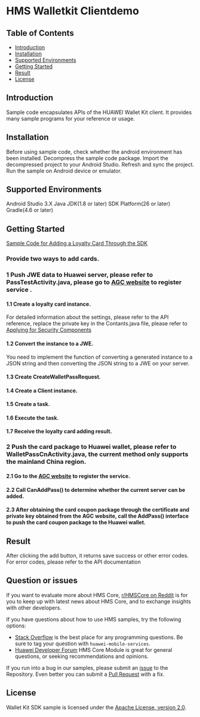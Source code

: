 # HMS Walletkit Clientdemo

## Table of Contents

 * [Introduction](#introduction)
 * [Installation](#installation)
 * [Supported Environments](#supported-environments)
 * [Getting Started](#getting-started)
 * [Result](#result)
 * [License](#license)
 
 
## Introduction
Sample code encapsulates APIs of the HUAWEI Wallet Kit client. It provides many sample programs for your reference or usage.

## Installation
Before using sample code, check whether the android environment has been installed. 
Decompress the sample code package.
Import the decompressed project to your Android Studio.
Refresh and sync the project.
Run the sample on Android device or emulator.
    
## Supported Environments
Android Studio 3.X
Java JDK(1.8 or later)
SDK Platform(26 or later)
Gradle(4.6 or later)
	
## Getting Started
[Sample Code for Adding a Loyalty Card Through the SDK](https://developer.huawei.com/consumer/en/doc/development/HMS-Guides/wallet-guide-integratingsdk)

### Provide two ways to add cards.
### 1 Push JWE data to Huawei server, please refer to PassTestActivity.java, please go to [AGC website](https://developer.huawei.com/consumer/en/doc/development/HMSCore-Guides/guide-agc-overview-0000001050158420) to register service .
#### 1.1 Create a loyalty card instance.
For detailed information about the settings, please refer to the API reference, replace the private key in the Contants.java file, please refer to [Applying for Security Components](https://developer.huawei.com/consumer/en/doc/development/HMSCore-Guides/preparations-secret-0000001050158422)
#### 1.2 Convert the instance to a JWE.
You need to implement the function of converting a generated instance to a JSON string and then converting the JSON string to a JWE on your server.
#### 1.3 Create CreateWalletPassRequest.
#### 1.4 Create a Client instance.
#### 1.5 Create a task.
#### 1.6 Execute the task.
#### 1.7 Receive the loyalty card adding result.
### 2 Push the card package to Huawei wallet, please refer to WalletPassCnActivity.java, the current method only supports the mainland China region.
#### 2.1 Go to the [AGC website](https://developer.huawei.com/consumer/en/doc/development/HMSCore-Guides/config-agc-0000001050193505) to register the service.
#### 2.2 Call CanAddPass() to determine whether the current server can be added.
#### 2.3 After obtaining the card coupon package through the certificate and private key obtained from the AGC website, call the AddPass() interface to push the card coupon package to the Huawei wallet.

##  Result
After clicking the add button, it returns save success or other error codes. For error codes, please refer to the API documentation

## Question or issues
If you want to evaluate more about HMS Core,
[r/HMSCore on Reddit](https://www.reddit.com/r/HuaweiDevelopers/) is for you to keep up with latest news about HMS Core, and to exchange insights with other developers.

If you have questions about how to use HMS samples, try the following options:
- [Stack Overflow](https://stackoverflow.com/questions/tagged/huawei-mobile-services) is the best place for any programming questions. Be sure to tag your question with 
`huawei-mobile-services`.
- [Huawei Developer Forum](https://forums.developer.huawei.com/forumPortal/en/home?fid=0101187876626530001) HMS Core Module is great for general questions, or seeking recommendations and opinions.

If you run into a bug in our samples, please submit an [issue](https://github.com/HMS-Core/hms-wallet-clientdemo-android/issues) to the Repository. Even better you can submit a [Pull Request](https://github.com/HMS-Core/hms-wallet-clientdemo-android/pulls) with a fix.

##  License
Wallet Kit SDK sample is licensed under the [Apache License, version 2.0](http://www.apache.org/licenses/LICENSE-2.0).

